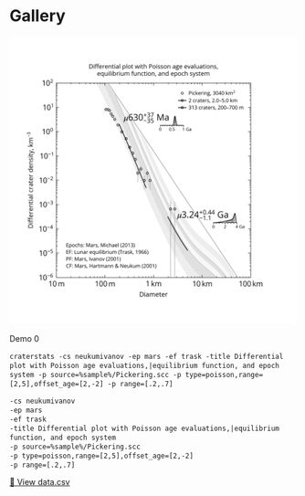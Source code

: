 
# Gallery

![Alt text](demo/00-demo.png)

Demo 0

```
craterstats -cs neukumivanov -ep mars -ef trask -title Differential plot with Poisson age evaluations,|equilibrium function, and epoch system -p source=%sample%/Pickering.scc -p type=poisson,range=[2,5],offset_age=[2,-2] -p range=[.2,.7]
```

```
-cs neukumivanov
-ep mars
-ef trask
-title Differential plot with Poisson age evaluations,|equilibrium function, and epoch system
-p source=%sample%/Pickering.scc
-p type=poisson,range=[2,5],offset_age=[2,-2]
-p range=[.2,.7]
```

[📄 View data.csv](demo/00-demo.csv)